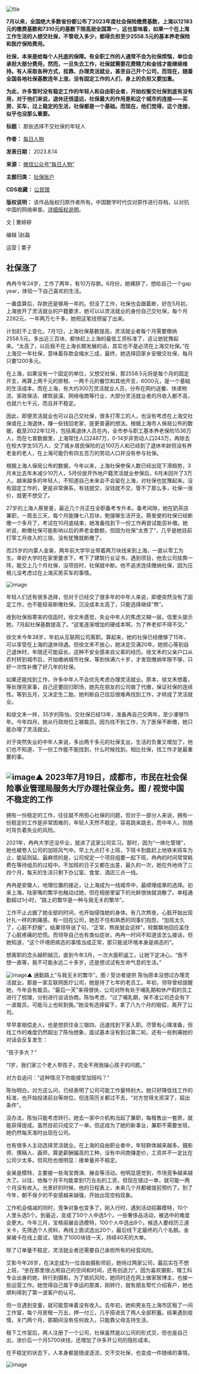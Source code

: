 ![file](https://chinadigitaltimes.net/chinese/files/2023/08/image-1692014141763.png)


**7月以来，全国绝大多数省份都公布了2023年度社会保险缴费基数，上海以12183元的缴费基数和7310元的基数下限高居全国第一，这也意味着，如果一个在上海工作生活的人想交社保，不管收入多少，都得负担至少2558.5元的基本养老保险和医疗保险费用。** 


**社保，本来是给每个人托底的保障。有全职工作的人通常不会为社保烦恼，单位会承担大部分费用，然而，一旦失去工作，社保就需要花费精力和金钱才能继续维持。有人采取各种方式，挂靠、办理灵活就业，甚至自己开个公司，而现在，随着全国各地社保基数连年上涨，没有固定工作的人们，身上的负担又要加重。** 


**为此，许多暂时没有稳定工作的年轻人和自由职业者，开始权衡交社保到底有没有用，对于他们来说，退休还很遥远，社保最大的作用是和这个城市的连接——买房、买车，过上稳定的生活，社保都是一个基础。而现在，他们觉得，这个连接，似乎也没那么重要。** 




**标题：** 那些选择不交社保的年轻人  

**作者：** [每日人物](https://chinadigitaltimes.net/space/每日人物)  

**发表日期：** 2023.8.14  

**来源：** [微信公众号“每日人物”](https://web.archive.org/web/https://mp.weixin.qq.com/s/txzPGiIo7idp8W-lk1IQjA)  

**主题归类：** [社保账户](https://chinadigitaltimes.net/space/社保账户)  

**CDS收藏：** [公民馆](https://chinadigitaltimes.net/space/%E5%85%AC%E6%B0%91%E9%A6%86)  

**版权说明：** 该作品版权归原作者所有。中国数字时代仅对原作进行存档，以对抗中国的网络审查。[详细版权说明](https://chinadigitaltimes.net/chinese/copyright)。


文 | 曹婷婷


编辑 |赵磊


运营 | 栗子


**社保涨了** 
--------


冉冉今年24岁，工作了两年，有10万存款。6月份，她裸辞了，想给自己一个gap year，体验一下自己喜欢的生活。


一番盘算后，存款还是够用一年的。但没了工作，社保也会跟着断，好在5月初，上海放开了灵活就业的户籍要求，她可以以灵活就业的身份自己交社保，每个月2282元，一年两万七千多，她把这笔钱预留了出来。


计划赶不上变化。7月1日，上海社保基数提高，灵活就业者每个月需要缴纳2558.5元。多出近三百块，都快赶上上海的最低工资标准了，这让她犹豫起来。“太高了，以后我不在上海长期发展的话，其实也不是必须在上海交社保。”在上海交一年社保，意味着存款会缩水三成，最终，她选择回家乡安徽交社保，每月只要1200多元。


在上海，如果没有一个固定的单位，又想交社保，那2558.5元将是每个月的固定开支，再算上两千元的房租、一两千元的餐饮和其他开支，6000元，是一个基础的生活成本。而在上海，有大约300万灵活就业人员，分布在网约送餐、快递物流、家政保洁、建筑装潢、网络电商等行业，大部分灵活就业者的月收入都不高，也就六七千元，而且并不稳定。


因此，即便灵活就业也可以自己交社保，很多打零工的人，也没有考虑在上海交社保或在上海退休，赚一些钱回老家，是更普遍的想法。根据上海市人保局公布的数据，截至2022年12月，包括离退休人员在内，全市参与职工基本养老保险1536万人，而在七普数据里，上海常住人口2487万，0-14岁非劳动人口243万，再除去在校大学生55万人、交了城乡居民保险的近100万人和已经到了退休年龄但没有养老金的老人，在上海可能仍有四五百万的劳动人口并没有参与社保。


根据上海人保局公布的数据，今年以来，上海社保参保人数已经出现下滑趋势，3月末比去年末减少10万人，5月份放开外地户籍灵活就业参保后，6月末回升了3万人。越来越多的年轻人，不知道自己未来会不会留在上海，对社保也犹豫起来。没有固定工作的，更是非常佛系，有钱就交，没钱就不交，管不了那么多，社保一涨价，就更不想交了。


27岁的上海人蔡旻旻，最近几个月正在全职备考专升本。备考间隙，她在奶茶店兼职，一周去三天，每个月能赚七八百块，勉强够生活开支。蔡旻旻的社保已经断缴一个多月了，考试在10月底结束，她准备找到下一份工作再尝试能否补缴。她听说，断缴社保可能影响以后的养老金数额，但因为社保“太贵了”，几乎是她目前打零工月收入的三倍，没有犹豫就断缴了。


而25岁的内蒙人金昊，两年前大学毕业带着两万块钱来到上海，一直以零工为生。幸好大学时在家里要求下，考下了建筑行业证书，遇到项目，他去公司挂靠一阵，能交上几个月社保，没项目时，社保就中断。他不追求连续缴纳社保，因为压根儿没考虑过在上海买房买车的事情。


![image](https://chinadigitaltimes.net/chinese/files/2023/08/post-699354-64da16c5064d7.)


年轻人们还有很多选择，但对于已经交了很多年的中年人来说，即便突然没有了固定工作，也不能轻易断缴社保，沉没成本太高了，只能选择继续“熬”。


收到社保局寄来的信函时，徐文禾感觉，失业中年人的焦虑又糊一层。信里头提示她，7月起社保基数提高了。“这笔逐渐增加的硬成本啊，为了养老却不得不交。”


徐文禾今年38岁，年初从互联网公司离职。算起来，她的社保已经缴够了15年，可以享受在上海的退休待遇。但徐文禾不放心，她决定交满20年。她担心等到自己退休时，年限还可能延长。这种不安全感来自父辈的经历。徐文禾的父亲户口从农村转到城市后，开始缴纳城市社保，等到快满六十岁，才发现缴纳年限不够，只好一次性补缴了好几年的社保。


如果还能找到工作，许多中年人不会优先考虑办理灵活就业。原本，徐文禾想着，等处理完家事，自己还要回归职场，她先在朋友的公司做了代缴，保证社保的连续性。等到五月，又决定生二胎，她判断自己往后很难再找到工作，才转成了灵活就业。


和徐文禾一样，35岁的陈怡，交社保已经13年，准备再自己交两年，至少凑够15年。今年四月，她从行政岗位上被裁员。因为找不到工作，为了医保不断缴，她只能办理了灵活就业。


对于突然失业的中年人来说，多出两千多元的社保支出，生活的负重又增加了，他们也不知道，下一份工作能不能找到，什么时候找到，相比社保，找工作才是最重要的事。


![image](https://chinadigitaltimes.net/chinese/files/2023/08/post-699354-64da16c50e8cf.)▲ 2023年7月19日，成都市，市民在社会保险事业管理局服务大厅办理社保业务。图 / 视觉中国
**不稳定的工作** 
----------


拥有一份稳定的工作，往往就不用担心社保的问题，但对于一部分人来说，拥有一份稳定的工作是非常困难的，年轻人天然不稳定，容易跳来跳去，而中年人，则随时背负着失业的风险。


2021年，冉冉大学还没毕业，就进了这家公司实习。那时，因为“一体化管理”，她也被卷入公司的加班风气中。早上九点打卡上班，下班卡到能赶上地铁末班车为止，能延则延。最麻烦的是，公司规定一个项目组要一起下班，冉冉的时间常常耗费在等待组员的过程中。不加班的日子又都在出差，最久的一次，她在外地待了三四个月，每天的生活只剩下办公室、食堂、酒店三点一线。


冉冉是安徽人，地理位置的接近，让上海成为一线城市中，最顺理成章的选择。初来上海，陆家嘴的繁华也触动过她，但在相册里留下的光鲜很快就消散了。单程通勤超过1小时，“路上的繁华是一种与我无关的繁华”。


工作不止占据了她全部的时间，也开始侵蚀她的身体。有几次熬夜，心脏开始出现针扎一样的刺痛感。有一回在公司，她忍不住和熟悉的同事们抱怨，“加班太久了，心脏不舒服”。结果领导说了句，“正常，熬夜就会这样”，轻飘飘地回应盖住了心脏疼痛的恐慌。而领导自己也有类似症状，冉冉一时间不知道该怎么接话，但她知道，“这个环境把病态的事情当成正常，那只能说环境本身是病态的”。


想离职的念头越积越沉，直到今年3月，一次大面积返工，让她下定决心。“我不想一直等，我不可能永远二十多岁，还是想试试有生命气息的生活。”


![image](https://chinadigitaltimes.net/chinese/files/2023/08/post-699354-64da16c51b1e6.)▲ 通勤路上“与我无关的繁华”。图 / 受访者提供
陈怡原本没想过办理灵活就业。那是一家互联网医疗公司，她是待了七年的老员工。年初，领导曾经提醒她，今年会有裁员。“最后一天”来得很快，公司对所有处于哺乳期和休产假的员工进行了梳理，分别进行谈话协商。陈怡考虑，“过了哺乳期，保不准公司还会有下一波裁员，可能马上也轮到我。”她没有选择留下，拿了八九个月的赔偿，离开了公司。


早早拿赔偿走人，也是想抓住金三银四，迅速找到下家入职。尽管有心理准备，但找工作的难度仍然超出了陈怡想象，面试基本没有到过第二轮。还有一些刺痛她的对话会反复发生：


“孩子多大？”


“1岁，我们家三个老人带孩子，完全不用我操心孩子的问题。”


对方会追问：“这种情况下你能接受加班吗？”


陈怡明白，对方这么问，已经表明了公司可能工作量特别大。她只好降低找工作的标准，也开始投递前台等岗位，但连简历关都过不去，“对方觉得太资深了，超出条件”。


没办法，陈怡只能考虑转行。她去一家中介机构当起了兼职，每租售出一套房，就能获得提成。虽然目前只成交了一单。但这成为了她的新事业，兼职不需要坐班，她仍然每天准时出现在公司。


也有很多人主动选择灵活就业。在上海的自由职业者中，年轻群体越来越多。摄影师、撰稿人、画师，算是薪酬偏高的工种，没有中间商赚差价，工资并不一定比在公司少太多。但风险也很明显：接单量并不稳定。


金昊是模特，主要接一些淘宝商演、展会等活动。他明显感觉到，市场竞争越来越大了。以往，他每个月平均能拿到1万左右的工资，但现在错过一单，就可能一两个月没有收入。光景好的时候，他的日程表上，未来几个月都被提前预约了。到了今年，朝不保夕的不安感越来越强，开始出现空档现象。


工作机会缩减的同时，竞争对象也变多了。刚入行时，遇到活动招募模特，10个人里头选5个。到最近，变成了50个人中选5个。一些奢侈品活动，被选中的难度会更大。今年三月，宝格丽展会选模特，100个人中选出8个。候选人要经历三道关卡，先筛选个人资料，再线上面试选出20个，最后线下定最终的八个名额。金昊被卡在线上面试，错失了1000块钱一天，持续40天的大单。


除了订单量不稳定，灵活就业者还需要自己承担所有的经营风险。


艾影今年26岁，在决定成为一位自由摄影师前，她待过两家公司，最后实在不想上班，“坐在那里很占用自己的空间和时间，还有创造力”。因为喜欢摄影，理工科专业出身的她，转行到摄影。为了抵抗风险，她同时还在网上做家居博主，也接一些运营工作。她觉得自己属于幸运的那类，刚转行，就有朋友帮忙介绍客户，她也顺利得到了第一波客户的认可。


但一旦遇到变量，就可能意味着没有收入。去年初，她和男友在上海市区租了一间工作室，每个月房租一万五，押一付三，几乎搭进去了两人全部积蓄。结果遇到疫情，关门两个月，那期间没有任何收入，只能靠父母支持生活。


租下工作室后，两人注册了一个公司，社保虽然是以公司的形式交，但也是自己出，涨价后一个月5700块钱，还增加了许多开公司的隐形成本。


在不稳定的状态下，人本身都是随波逐流，交不交社保，也变成一件随缘的事情。


![image](https://chinadigitaltimes.net/chinese/files/2023/08/post-699354-64da16c5233d7.)





